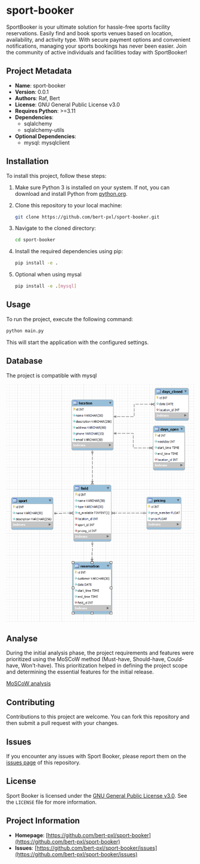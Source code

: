 # sport-booker
SportBooker is your ultimate solution for hassle-free sports facility reservations. 
Easily find and book sports venues based on location, availability, and activity type. 
With secure payment options and convenient notifications, managing your sports bookings has never been easier. Join the community of active individuals and facilities today with SportBooker!

## Project Metadata

- **Name**: sport-booker
- **Version**: 0.0.1
- **Authors**: Raf, Bert
- **License**: GNU General Public License v3.0
- **Requires Python**: >=3.11
- **Dependencies**:
  - sqlalchemy
  - sqlalchemy-utils
- **Optional Dependencies**:
  - mysql: mysqlclient

## Installation

To install this project, follow these steps:
1. Make sure Python 3 is installed on your system. If not, you can download and install Python from [python.org](https://www.python.org/).
2. Clone this repository to your local machine:
    ```bash
    git clone https://github.com/bert-pxl/sport-booker.git
    ```
3. Navigate to the cloned directory:
    ```bash
    cd sport-booker
    ```
4. Install the required dependencies using pip:

   ```bash
   pip install -e .
   ```
5. Optional when using mysal
    ```bash
    pip install -e .[mysql]
    ```
## Usage

To run the project, execute the following command:
```bash
python main.py
```
This will start the application with the configured settings.

## Database

The project is compatible with mysql

![Database Schema](/docs/database/schema.png)

## Analyse

During the initial analysis phase, the project requirements and features were prioritized using the MoSCoW method (Must-have, Should-have, Could-have, Won't-have). This prioritization helped in defining the project scope and determining the essential features for the initial release.

[MoSCoW analysis](/docs/MoSCoW.md)

## Contributing

Contributions to this project are welcome. You can fork this repository and then submit a pull request with your changes.

## Issues

If you encounter any issues with Sport Booker, please report them on the [issues page](https://github.com/bert-pxl/sport-booker/issues) of this repository.

## License

Sport Booker is licensed under the [GNU General Public License v3.0](https://opensource.org/licenses/GPL-3.0). See the `LICENSE` file for more information.

## Project Information

- **Homepage**: [https://github.com/bert-pxl/sport-booker](https://github.com/bert-pxl/sport-booker)
- **Issues**: [https://github.com/bert-pxl/sport-booker/issues](https://github.com/bert-pxl/sport-booker/issues)
